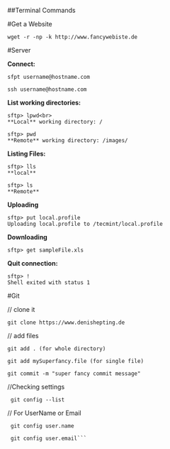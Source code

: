 ##Terminal Commands 

#Get a Website
```
wget -r -np -k http://www.fancywebiste.de
```
#Server

**Connect:**
```
sfpt username@hostname.com 

ssh username@hostname.com

```

**List working directories:**
```
sftp> lpwd<br>
**Local** working directory: /

sftp> pwd
**Remote** working directory: /images/
```

**Listing Files:**
```
sftp> lls
**local**

sftp> ls
**Remote**

```
**Uploading**
```
sftp> put local.profile
Uploading local.profile to /tecmint/local.profile
```
**Downloading**
```
sftp> get sampleFile.xls

```
**Quit connection:**
```
sftp> !
Shell exited with status 1
```

#Git

// clone it 
```
git clone https://www.denishepting.de

```
// add files
```
git add . (for whole directory)

git add mySuperfancy.file (for single file)

git commit -m "super fancy commit message"
```
//Checking settings
```
 git config --list
 ```
// For UserName or Email 
```
 git config user.name 
 
 git config user.email```











